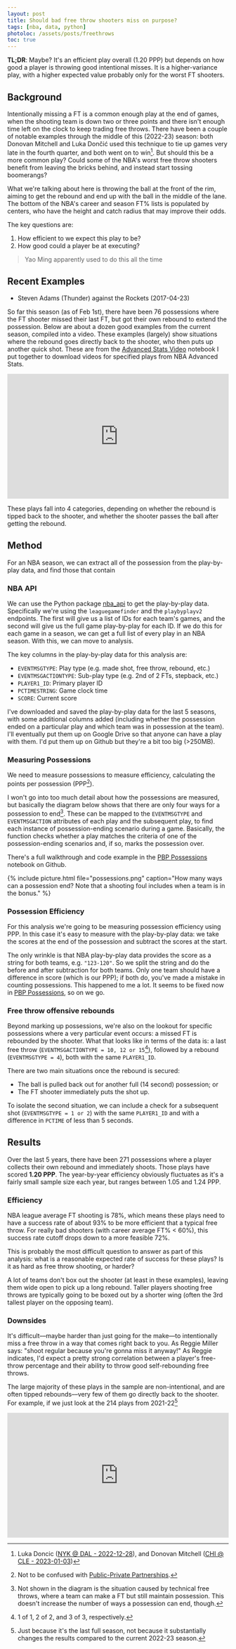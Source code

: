 ```yaml
---
layout: post
title: Should bad free throw shooters miss on purpose?
tags: [nba, data, python]
photoloc: /assets/posts/freethrows
toc: true
---
```


**TL;DR**: Maybe? It's an efficient play overall (1.20 PPP) but depends on how good a player is throwing good intentional misses. It is a higher-variance play, with a higher expected value probably only for the worst FT shooters.

## Background
Intentionally missing a FT is a common enough play at the end of games, when the shooting team is down two or three points and there isn't enough time left on the clock to keep trading free throws. There have been a couple of notable examples through the middle of this (2022-23) season: both Donovan Mitchell and Luka Dončić used this technique to tie up games very late in the fourth quarter, and both went on to win[^1]. But should this be a more common play? Could some of the NBA's worst free throw shooters benefit from leaving the bricks behind, and instead start tossing boomerangs?

What we're talking about here is throwing the ball at the front of the rim, aiming to get the rebound and end up with the ball in the middle of the lane. The bottom of the NBA's career and season FT% lists is populated by centers, who have the height and catch radius that may improve their odds. 

The key questions are: 
1. How efficient to we expect this play to be?
2. How good could a player be at executing?  

> Yao Ming apparently used to do this all the time

## Recent Examples


- Steven Adams (Thunder) against the Rockets (2017-04-23)


So far this season (as of Feb 1st), there have been 76 possessions where the FT shooter missed their last FT, but got their own rebound to extend the possession. Below are about a dozen good examples from the current season, compiled into a video. These examples (largely) show situations where the rebound goes directly back to the shooter, who then puts up another quick shot. These are from the [Advanced Stats Video](https://github.com/penborter/nba-data/blob/main/utilities/Advanced%20Stats%20Video.ipynb) notebook I put together to download videos for specified plays from NBA Advanced Stats.

<div class="video" style="width:100%;height:0px;position:relative;padding-bottom:56.250%;"><iframe src="https://streamable.com/e/w7uybt" frameborder="0" width="100%" height="100%" allowfullscreen style="width:100%;height:100%;position:absolute;left:0px;top:0px;overflow:hidden;"></iframe></div>

These plays fall into 4 categories, depending on whether the rebound is tipped back to the shooter, and whether the shooter passes the ball after getting the rebound. 



## Method
For an NBA season, we can extract all of the possession from the play-by-play data, and find those that contain 

### NBA API
We can use the Python package [nba_api](https://github.com/swar/nba_api) to get the play-by-play data. Specifically we're using the `leaguegamefinder` and the `playbyplayv2` endpoints. The first will give us a list of IDs for each team's games, and the second will give us the full game play-by-play for each ID. If we do this for each game in a season, we can get a full list of every play in an NBA season. With this, we can move to analysis. 

The key columns in the play-by-play data for this analysis are: 
- `EVENTMSGTYPE`: Play type (e.g. made shot, free throw, rebound, etc.)
- `EVENTMSGACTIONTYPE`: Sub-play type (e.g. 2nd of 2 FTs, stepback, etc.)
- `PLAYER1_ID`: Primary player ID
- `PCTIMESTRING`: Game clock time
- `SCORE`: Current score

I've downloaded and saved the play-by-play data for the last 5 seasons, with some additional columns added (including whether the possession ended on a particular play and which team was in possession at the team). I'll eventually put them up on Google Drive so that anyone can have a play with them. I'd put them up on Github but they're a bit too big (>250MB).   

### Measuring Possessions
We need to measure possessions to measure efficiency, calculating the points per possession (PPP[^2]). 

I won't go into too much detail about how the possessions are measured, but basically the diagram below shows that there are only four ways for a possession to end[^3]. These can be mapped to the `EVENTMSGTYPE` and `EVENTMSGACTION` attributes of each play and the subsequent play, to find each instance of possession-ending scenario during a game. Basically, the function checks whether a play matches the criteria of one of the possession-ending scenarios and, if so, marks the possession over. 

There's a full walkthrough and code example in the [PBP Possessions](https://github.com/penborter/nba-data/blob/main/utilities/PBP%20Possessions.ipynb) notebook on Github. 

{% include picture.html
   file="possessions.png"
   caption="How many ways can a possession end? Note that a shooting foul includes when a team is in the bonus."
%} 

### Possession Efficiency
For this analysis we're going to be measuring possession efficiency using PPP. In this case it's easy to measure with the play-by-play data: we take the scores at the end of the possession and subtract the scores at the start. 

The only wrinkle is that NBA play-by-play data provides the score as a string for both teams, e.g. `"123-120"`. So we split the string and do the before and after subtraction for both teams. Only one team should have a difference in score (which is our PPP); if both do, you've made a mistake in counting possessions. This happened to me a lot. It seems to be fixed now in [PBP Possessions](https://github.com/penborter/nba-data/blob/main/utilities/PBP%20Possessions.ipynb), so on we go. 

### Free throw offensive rebounds
Beyond marking up possessions, we're also on the lookout for specific possessions where a very particular event occurs: a missed FT is rebounded by the shooter. What that looks like in terms of the data is: a last free throw (`EVENTMSGACTIONTYPE = 10, 12 or 15`[^4]), followed by a rebound (`EVENTMSGTYPE = 4`), both with the same `PLAYER1_ID`. 

There are two main situations once the rebound is secured:
- The ball is pulled back out for another full (14 second) possession; or
- The FT shooter immediately puts the shot up.

To isolate the second situation, we can include a check for a subsequent shot (`EVENTMSGTYPE = 1 or 2`) with the same `PLAYER1_ID` and with a difference in `PCTIME` of less than 5 seconds.

## Results
Over the last 5 years, there have been 271 possessions where a player collects their own rebound and immediately shoots. Those plays have scored **1.20 PPP**. The year-by-year efficiency obviously fluctuates as it's a fairly small sample size each year, but ranges between 1.05 and 1.24 PPP.

### Efficiency
NBA league average FT shooting is 78%, which means these plays need to have a success rate of about 93% to be more efficient that a typical free throw. For really bad shooters (with career average FT% < 60%), this success rate cutoff drops down to a more feasible 72%.

This is probably the most difficult question to answer as part of this analysis: what is a reasonable expected rate of success for these plays? Is it as hard as free throw shooting, or harder? 

A lot of teams don't box out the shooter (at least in these examples), leaving them wide open to pick up a long rebound. Taller players shooting free throws are typically going to be boxed out by a shorter wing (often the 3rd tallest player on the opposing team).

### Downsides
It's difficult––maybe harder than just going for the make––to intentionally miss a free throw in a way that comes right back to you. As Reggie Miller says: "shoot regular because you're gonna miss it anyway!" As Reggie indicates, I'd expect a pretty strong correlation between a player's free-throw percentage and their ability to throw good self-rebounding free throws.

The large majority of these plays in the sample are non-intentional, and are often tipped rebounds––very few of them go directly back to the shooter. For example, if we just look at the 214 plays from 2021-22[^5]

<div class="mb-2 video" style="width:100%;height:0px;position:relative;padding-bottom:56.250%;"><iframe src="https://streamable.com/e/v8lmjx" frameborder="0" width="100%" height="100%" allowfullscreen style="width:100%;height:100%;position:absolute;left:0px;top:0px;overflow:hidden;"></iframe></div>

[^1]: Luka Doncic ([NYK @ DAL - 2022-12-28](https://www.nba.com/game/nyk-vs-dal-0022200512)), and Donovan Mitchell ([CHI @ CLE - 2023-01-03](https://www.nba.com/game/chi-vs-cle-0022200552))
[^2]: Not to be confused with [Public-Private Partnerships](https://en.wikipedia.org/wiki/Public%E2%80%93private_partnership).
[^3]: Not shown in the diagram is the situation caused by technical free throws, where a team can make a FT but still maintain possession. This doesn't increase the number of ways a possession can end, though.
[^4]: 1 of 1, 2 of 2, and 3 of 3, respectively. 
[^5]: Just because it's the last full season, not because it substantially changes the results compared to the current 2022-23 season. 